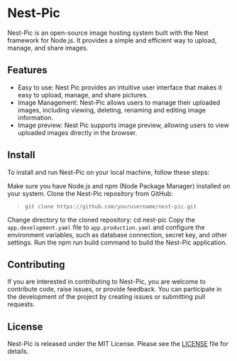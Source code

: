 # Nest-Pic

Nest-Pic is an open-source image hosting system built with the Nest framework for Node.js. It provides a simple and efficient way to upload, manage, and share images.

## Features

- Easy to use: Nest Pic provides an intuitive user interface that makes it easy to upload, manage, and share pictures.
- Image Management: Nest-Pic allows users to manage their uploaded images, including viewing, deleting, renaming and editing image information.
- Image preview: Nest Pic supports image preview, allowing users to view uploaded images directly in the browser.

## Install

To install and run Nest-Pic on your local machine, follow these steps:

Make sure you have Node.js and npm (Node Package Manager) installed on your system.
Clone the Nest-Pic repository from GitHub:

> `git clone https://github.com/yourusername/nest-pic.git`

Change directory to the cloned repository: cd nest-pic
Copy the `app.development.yaml` file to `app.production.yaml` and configure the environment variables, such as database connection, secret key, and other settings.
Run the npm run build command to build the Nest-Pic application.

## Contributing

If you are interested in contributing to Nest-Pic, you are welcome to contribute code, raise issues, or provide feedback. You can participate in the development of the project by creating issues or submitting pull requests.

## License

Nest-Pic is released under the MIT License. Please see the <a href="./LICENSE">LICENSE</a> file for details.
